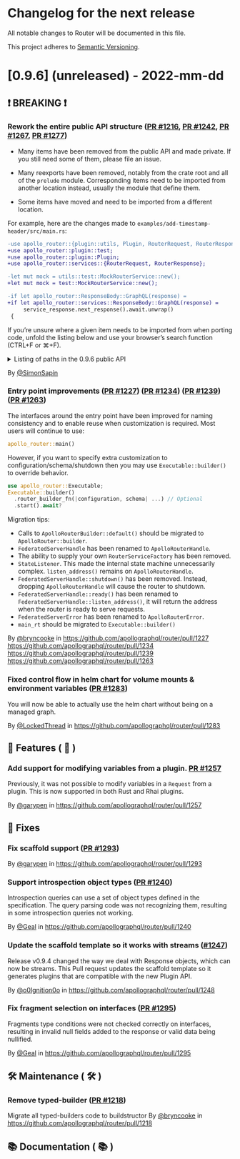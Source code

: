 # Changelog for the next release

All notable changes to Router will be documented in this file.

This project adheres to [Semantic Versioning](https://semver.org/spec/v2.0.0.html).

<!-- <THIS IS AN EXAMPLE, DO NOT REMOVE>

# [x.x.x] (unreleased) - 2022-mm-dd
> Important: X breaking changes below, indicated by **❗ BREAKING ❗**
## ❗ BREAKING ❗
## 🚀 Features
## 🐛 Fixes
## 🛠 Maintenance
## 📚 Documentation

## Example section entry format

### **Headline** ([Issue #ISSUE_NUMBER](https://github.com/apollographql/router/issues/ISSUE_NUMBER))

Description! And a link to a [reference](http://url)

By [@USERNAME](https://github.com/USERNAME) in https://github.com/apollographql/router/pull/PULL_NUMBER
-->

# [0.9.6] (unreleased) - 2022-mm-dd
## ❗ BREAKING ❗

### Rework the entire public API structure ([PR #1216](https://github.com/apollographql/router/pull/1216),  [PR #1242](https://github.com/apollographql/router/pull/1242),  [PR #1267](https://github.com/apollographql/router/pull/1267),  [PR #1277](https://github.com/apollographql/router/pull/1277))

* Many items have been removed from the public API and made private.
  If you still need some of them, please file an issue.

* Many reexports have been removed, 
  notably from the crate root and all of the `prelude` module.
  Corresponding items need to be imported from another location instead,
  usually the module that define them.

* Some items have moved and need to be imported from a different location.

For example, here are the changes made to `examples/add-timestamp-header/src/main.rs`:

```diff
-use apollo_router::{plugin::utils, Plugin, RouterRequest, RouterResponse};
+use apollo_router::plugin::test;
+use apollo_router::plugin::Plugin;
+use apollo_router::services::{RouterRequest, RouterResponse};
```
```diff
-let mut mock = utils::test::MockRouterService::new();
+let mut mock = test::MockRouterService::new();
```
```diff
-if let apollo_router::ResponseBody::GraphQL(response) =
+if let apollo_router::services::ResponseBody::GraphQL(response) =
     service_response.next_response().await.unwrap()
 {
```

If you’re unsure where a given item needs to be imported from when porting code,
unfold the listing below and use your browser’s search function (CTRL+F or ⌘+F).

<details>
<summary>Listing of paths in the 0.9.6 public API</summary>
<pre>
apollo_router::ApolloRouter
apollo_router::Configuration
apollo_router::ConfigurationKind
apollo_router::Context
apollo_router::Executable
apollo_router::Request
apollo_router::Response
apollo_router::Schema
apollo_router::SchemaKind
apollo_router::ShutdownKind
apollo_router::error::CacheResolverError
apollo_router::error::Error
apollo_router::error::FetchError
apollo_router::error::JsonExtError
apollo_router::error::Location
apollo_router::error::NewErrorBuilder
apollo_router::error::ParseErrors
apollo_router::error::PlannerErrors
apollo_router::error::QueryPlannerError
apollo_router::error::SchemaError
apollo_router::error::ServiceBuildError
apollo_router::error::SpecError
apollo_router::json_ext::Object
apollo_router::json_ext::Path
apollo_router::json_ext::PathElement
apollo_router::layers::ServiceBuilderExt
apollo_router::layers::ServiceExt
apollo_router::layers::async_checkpoint::AsyncCheckpointLayer
apollo_router::layers::async_checkpoint::AsyncCheckpointService
apollo_router::layers::cache::CachingLayer
apollo_router::layers::cache::CachingService
apollo_router::layers::instrument::InstrumentLayer
apollo_router::layers::instrument::InstrumentService
apollo_router::layers::map_future_with_context::MapFutureWithContextLayer
apollo_router::layers::map_future_with_context::MapFutureWithContextService
apollo_router::layers::sync_checkpoint::CheckpointLayer
apollo_router::layers::sync_checkpoint::CheckpointService
apollo_router::main
apollo_router::mock_service
apollo_router::plugin::DynPlugin
apollo_router::plugin::Handler
apollo_router::plugin::Plugin
apollo_router::plugin::PluginFactory
apollo_router::plugin::plugins
apollo_router::plugin::register_plugin
apollo_router::plugin::serde::deserialize_header_name
apollo_router::plugin::serde::deserialize_header_value
apollo_router::plugin::serde::deserialize_option_header_name
apollo_router::plugin::serde::deserialize_option_header_value
apollo_router::plugin::serde::deserialize_regex
apollo_router::plugin::test::IntoSchema
apollo_router::plugin::test::MockExecutionService
apollo_router::plugin::test::MockQueryPlanningService
apollo_router::plugin::test::MockRouterService
apollo_router::plugin::test::MockSubgraph
apollo_router::plugin::test::MockSubgraphService
apollo_router::plugin::test::NewPluginTestHarnessBuilder
apollo_router::plugin::test::PluginTestHarness
apollo_router::plugins::csrf::CSRFConfig
apollo_router::plugins::csrf::Csrf
apollo_router::plugins::rhai::Conf
apollo_router::plugins::rhai::Rhai
apollo_router::plugins::telemetry::ROUTER_SPAN_NAME
apollo_router::plugins::telemetry::Telemetry
apollo_router::plugins::telemetry::apollo::Config
apollo_router::plugins::telemetry::config::AttributeArray
apollo_router::plugins::telemetry::config::AttributeValue
apollo_router::plugins::telemetry::config::Conf
apollo_router::plugins::telemetry::config::GenericWith
apollo_router::plugins::telemetry::config::Metrics
apollo_router::plugins::telemetry::config::MetricsCommon
apollo_router::plugins::telemetry::config::Propagation
apollo_router::plugins::telemetry::config::Sampler
apollo_router::plugins::telemetry::config::SamplerOption
apollo_router::plugins::telemetry::config::Trace
apollo_router::plugins::telemetry::config::Tracing
apollo_router::query_planner::OperationKind
apollo_router::query_planner::QueryPlan
apollo_router::query_planner::QueryPlanOptions
apollo_router::register_plugin
apollo_router::services::ErrorNewExecutionResponseBuilder
apollo_router::services::ErrorNewQueryPlannerResponseBuilder
apollo_router::services::ErrorNewRouterResponseBuilder
apollo_router::services::ErrorNewSubgraphResponseBuilder
apollo_router::services::ExecutionRequest
apollo_router::services::ExecutionResponse
apollo_router::services::ExecutionService
apollo_router::services::FakeNewExecutionRequestBuilder
apollo_router::services::FakeNewExecutionResponseBuilder
apollo_router::services::FakeNewRouterRequestBuilder
apollo_router::services::FakeNewRouterResponseBuilder
apollo_router::services::FakeNewSubgraphRequestBuilder
apollo_router::services::FakeNewSubgraphResponseBuilder
apollo_router::services::NewExecutionRequestBuilder
apollo_router::services::NewExecutionResponseBuilder
apollo_router::services::NewExecutionServiceBuilder
apollo_router::services::NewQueryPlannerRequestBuilder
apollo_router::services::NewQueryPlannerResponseBuilder
apollo_router::services::NewRouterRequestBuilder
apollo_router::services::NewRouterResponseBuilder
apollo_router::services::NewRouterServiceBuilder
apollo_router::services::NewSubgraphRequestBuilder
apollo_router::services::NewSubgraphResponseBuilder
apollo_router::services::PluggableRouterServiceBuilder
apollo_router::services::QueryPlannerContent
apollo_router::services::QueryPlannerRequest
apollo_router::services::QueryPlannerResponse
apollo_router::services::ResponseBody
apollo_router::services::RouterRequest
apollo_router::services::RouterResponse
apollo_router::services::RouterService
apollo_router::services::SubgraphRequest
apollo_router::services::SubgraphResponse
apollo_router::services::SubgraphService
apollo_router::services::http_compat::FakeNewRequestBuilder
apollo_router::services::http_compat::IntoHeaderName
apollo_router::services::http_compat::IntoHeaderValue
apollo_router::services::http_compat::NewRequestBuilder
apollo_router::services::http_compat::Request
apollo_router::services::http_compat::Response
apollo_router::subscriber::RouterSubscriber
apollo_router::subscriber::is_global_subscriber_set
apollo_router::subscriber::replace_layer
apollo_router::subscriber::set_global_subscriber
</pre>

<details>
<summary>Generated with:</summary>
<pre>
cargo +nightly rustdoc --lib -p apollo-router -- \
  -Z unstable-options --output-format json
< target/doc/apollo_router.json > target/public.txt jq -r '
    [
      .paths[] |
      select(.kind != "module" and .kind != "variant") |
      .path |
      select(.[0] == "apollo_router") |
      join("::")
    ] |
    sort |
    .[]
  '
</pre>
</details>
</details>

By [@SimonSapin](https://github.com/SimonSapin)

### Entry point improvements ([PR #1227](https://github.com/apollographql/router/pull/1227)) ([PR #1234](https://github.com/apollographql/router/pull/1234)) ([PR #1239](https://github.com/apollographql/router/pull/1239)) ([PR #1263](https://github.com/apollographql/router/pull/1263))

The interfaces around the entry point have been improved for naming consistency and to enable reuse when customization is required. 
Most users will continue to use:
```rust
apollo_router::main()  
```

However, if you want to specify extra customization to configuration/schema/shutdown then you may use `Executable::builder()` to override behavior. 

```rust
use apollo_router::Executable;
Executable::builder()
  .router_builder_fn(|configuration, schema| ...) // Optional
  .start().await?
```

Migration tips:
* Calls to `ApolloRouterBuilder::default()` should be migrated to `ApolloRouter::builder`.
* `FederatedServerHandle` has been renamed to `ApolloRouterHandle`.
* The ability to supply your own `RouterServiceFactory` has been removed.
* `StateListener`. This made the internal state machine unnecessarily complex. `listen_address()` remains on `ApolloRouterHandle`.
* `FederatedServerHandle::shutdown()` has been removed. Instead, dropping `ApolloRouterHandle` will cause the router to shutdown.
* `FederatedServerHandle::ready()` has been renamed to `FederatedServerHandle::listen_address()`, it will return the address when the router is ready to serve requests.
* `FederatedServerError` has been renamed to `ApolloRouterError`.
* `main_rt` should be migrated to `Executable::builder()`

By [@bryncooke](https://github.com/bryncooke) in https://github.com/apollographql/router/pull/1227 https://github.com/apollographql/router/pull/1234 https://github.com/apollographql/router/pull/1239 https://github.com/apollographql/router/pull/1263

### Fixed control flow in helm chart for volume mounts & environment variables ([PR #1283](https://github.com/apollographql/router/issues/1283))

You will now be able to actually use the helm chart without being on a managed graph. 

By [@LockedThread](https://github.com/LockedThread) in https://github.com/apollographql/router/pull/1283

## 🚀 Features ( :rocket: )

### Add support for modifying variables from a plugin. [PR #1257](https://github.com/apollographql/router/pull/1257)

Previously, it was not possible to modify variables in a `Request` from a plugin. This is now supported in both Rust and Rhai plugins.

By [@garypen](https://github.com/garypen) in https://github.com/apollographql/router/pull/1257

## 🐛 Fixes

### Fix scaffold support ([PR #1293](https://github.com/apollographql/router/pull/1293))

By [@garypen](https://github.com/garypen) in https://github.com/apollographql/router/pull/1293

### Support introspection object types ([PR #1240](https://github.com/apollographql/router/pull/1240))

Introspection queries can use a set of object types defined in the specification. The query parsing code was not recognizing them,
resulting in some introspection queries not working.

By [@Geal](https://github.com/Geal) in https://github.com/apollographql/router/pull/1240

### Update the scaffold template so it works with streams ([#1247](https://github.com/apollographql/router/issues/1247))

Release v0.9.4 changed the way we deal with Response objects, which can now be streams.
This Pull request updates the scaffold template so it generates plugins that are compatible with the new Plugin API.

By [@o0Ignition0o](https://github.com/o0Ignition0o) in https://github.com/apollographql/router/pull/1248


### Fix fragment selection on interfaces ([PR #1295](https://github.com/apollographql/router/pull/1295))

Fragments type conditions were not checked correctly on interfaces, resulting in invalid null fields added to the response
or valid data being nullified.

By [@Geal](https://github.com/Geal) in https://github.com/apollographql/router/pull/1295

## 🛠 Maintenance ( :hammer_and_wrench: )

### Remove typed-builder ([PR #1218](https://github.com/apollographql/router/pull/1218))
Migrate all typed-builders code to buildstructor
By [@bryncooke](https://github.com/bryncooke) in https://github.com/apollographql/router/pull/1218
## 📚 Documentation ( :books: )

